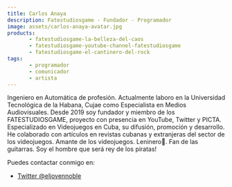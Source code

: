 ```yaml
---
title: Carlos Anaya
description: Fatestudiosgame - Fundador - Programador
image: assets/carlos-anaya-avatar.jpg
products:
       - fatestudiosgame-la-belleza-del-caos
       - fatestudiosgame-youtube-channel-fatestudiosgame
       - fatestudiosgame-el-cantinero-del-rock
tags:
       - programador
       - comunicador
       - artista
---
```

Ingeniero en Automática de profesión. Actualmente laboro en la Universidad Tecnológica de la Habana, Cujae como Especialista en Medios Audiovisuales. 
Desde 2019 soy fundador y miembro de los FATESTUDIOSGAME, proyecto con presencia en YouTube, Twitter y PICTA. Especializado en Videojuegos en Cuba, su difusión, promoción y desarrollo. He colaborado con artículos en revistas cubanas y extranjeras del sector de los videojuegos.
Amante de los videojuegos. Leninero💙. Fan de las guitarras. Soy el hombre que será rey de los piratas!

Puedes contactar conmigo en:

* [Twitter @eljovennoble](https://twitter.com/eljovennoble)

